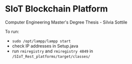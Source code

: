 # SIoT Blockchain Platform
Computer Engineering Master's Degree Thesis - Silvia Sottile

To run:
* `sudo /opt/lampp/lampp start`
* check IP addresses in Setup.java
* run `rmiregistry` and `rmiregistry 4849` in `/SIoT_Rest_platforms/target/classes/`
